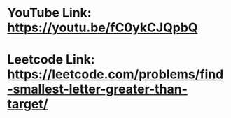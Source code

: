 # YouTube Link: https://youtu.be/fC0ykCJQpbQ

# Leetcode Link: https://leetcode.com/problems/find-smallest-letter-greater-than-target/